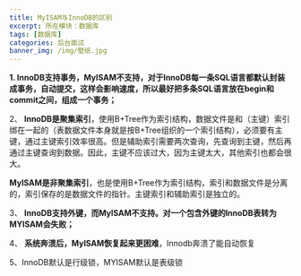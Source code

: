 ```yaml
---
title: MyISAM与InnoDB的区别
excerpt: 所在模块：数据库
tags: [数据库]
categories: 后台面试
banner_img: /img/壁纸.jpg
---
```


**1. InnoDB支持事务，MyISAM不支持，对于InnoDB每一条SQL语言都默认封装成事务，自动提交，这样会影响速度，所以最好把多条SQL语言放在begin和commit之间，组成一个事务；** 

2、 **InnoDB是聚集索引**，使用B+Tree作为索引结构，数据文件是和（主键）索引绑在一起的（表数据文件本身就是按B+Tree组织的一个索引结构），必须要有主键，通过主键索引效率很高。但是辅助索引需要两次查询，先查询到主键，然后再通过主键查询到数据。因此，主键不应该过大，因为主键太大，其他索引也都会很大。

   **MyISAM是非聚集索引**，也是使用B+Tree作为索引结构，索引和数据文件是分离的，索引保存的是数据文件的指针。主键索引和辅助索引是独立的。

3、 **InnoDB支持外键，而MyISAM不支持。对一个包含外键的InnoDB表转为MYISAM会失败；** 

4、 **系统奔溃后，MyISAM恢复起来更困难**，Innodb奔溃了能自动恢复

5、InnoDB默认是行级锁，MYISAM默认是表级锁